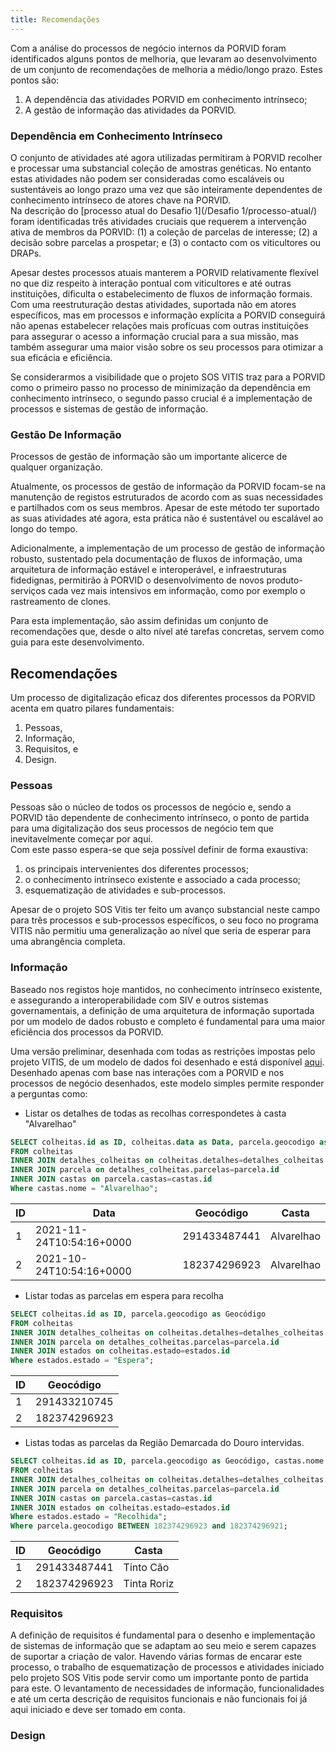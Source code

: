 ```yaml
---
title: Recomendações
---
```


Com a análise do processos de negócio internos da PORVID foram identificados alguns pontos de melhoria, que levaram ao desenvolvimento de um conjunto de recomendações de melhoria a médio/longo prazo. Estes pontos são:

1. A dependência das atividades PORVID em conhecimento intrínseco;
2. A gestão de informação das atividades da PORVID.

### Dependência em Conhecimento Intrínseco

O conjunto de atividades até agora utilizadas permitiram à PORVID recolher e processar uma substancial coleção de amostras genéticas. No entanto estas atividades não podem ser consideradas como escaláveis ou sustentáveis ao longo prazo uma vez que são inteiramente dependentes de conhecimento intrínseco de atores chave na PORVID.  
Na descrição do [processo atual do Desafio 1](/Desafio 1/processo-atual/) foram identificadas três atividades cruciais que requerem a intervenção ativa de membros da PORVID: (1) a coleção de parcelas de interesse; (2) a decisão sobre parcelas a prospetar; e (3) o contacto com os viticultores ou DRAPs.

Apesar destes processos atuais manterem a PORVID relativamente flexível no que diz respeito à interação pontual com viticultores e até outras instituições, dificulta o estabelecimento de fluxos de informação formais. Com uma reestruturação destas atividades, suportada não em atores específicos, mas em processos e informação explícita a PORVID conseguirá não apenas estabelecer relações mais profícuas com outras instituições para assegurar o acesso a informação crucial para a sua missão, mas também assegurar uma maior visão sobre os seu processos para otimizar a sua eficácia e eficiência.

Se considerarmos a visibilidade que o projeto SOS VITIS traz para a PORVID como o primeiro passo no processo de minimização da dependência em conhecimento intrínseco, o segundo passo crucial é a implementação de processos e sistemas de gestão de informação.

### Gestão De Informação

Processos de gestão de informação são um importante alicerce de qualquer organização. 

Atualmente, os processos de gestão de informação da PORVID focam-se na manutenção de registos estruturados de acordo com as suas necessidades e  partilhados com os seus membros. Apesar de este método ter suportado as suas atividades até agora, esta prática não é sustentável ou escalável ao longo do tempo.

Adicionalmente, a implementação de um processo de gestão de informação robusto, sustentado pela documentação de fluxos de informação, uma arquitetura de informação estável e interoperável, e infraestruturas fidedignas, permitirão à PORVID o desenvolvimento de novos produto-serviços cada vez mais intensivos em informação, como por exemplo o rastreamento de clones.

Para esta implementação, são assim definidas um conjunto de recomendações que, desde o alto nível até tarefas concretas, servem como guia para este desenvolvimento.

## Recomendações

Um processo de digitalização eficaz dos diferentes processos da PORVID acenta em quatro pilares fundamentais:

1. Pessoas,
2. Informação,
3. Requisitos, e
4. Design.

### Pessoas

Pessoas são o núcleo de todos os processos de negócio e, sendo a PORVID tão dependente de conhecimento intrínseco, o ponto de partida para uma digitalização dos seus processos de negócio tem que inevitavelmente começar por aqui.  
Com este passo espera-se que seja possível definir de forma exaustiva:

1. os principais intervenientes dos diferentes processos;
2. o conhecimento intrínseco existente e associado a cada processo;
3. esquematização de atividades e sub-processos.

Apesar de o projeto SOS Vitis ter feito um avanço substancial neste campo para três processos e sub-processos específicos, o seu foco no programa VITIS não permitiu uma generalização ao nível que seria de esperar para uma abrangência completa.

### Informação

Baseado nos registos hoje mantidos, no conhecimento intrínseco existente, e assegurando a interoperabilidade com SIV e outros sistemas governamentais, a definição de uma arquitetura de informação suportada por um modelo de dados robusto e completo é fundamental para uma maior eficiência dos processos da PORVID.  

Uma versão preliminar, desenhada com todas as restrições impostas pelo projeto VITIS, de um modelo de dados foi desenhado e está disponível [aqui](/Recomendacoes/modelo-dados/). Desenhado apenas com base nas interações com a PORVID e nos processos de negócio desenhados, este modelo simples permite responder a perguntas como:

+ Listar os detalhes de todas as recolhas correspondetes à casta "Alvarelhao"

```sql
SELECT colheitas.id as ID, colheitas.data as Data, parcela.geocodigo as Geocódigo, castas.nome as Casta
FROM colheitas
INNER JOIN detalhes_colheitas on colheitas.detalhes=detalhes_colheitas.id
INNER JOIN parcela on detalhes_colheitas.parcelas=parcela.id
INNER JOIN castas on parcela.castas=castas.id
Where castas.nome = "Alvarelhao";
```

| ID | Data                     | Geocódigo    | Casta      |
| -- | ------------------------ | ------------ | ---------- |
| 1  | 2021-11-24T10:54:16+0000 | 291433487441 | Alvarelhao |
| 2  | 2021-10-24T10:54:16+0000 | 182374296923 | Alvarelhao |

+ Listar todas as parcelas em espera para recolha

```sql
SELECT colheitas.id as ID, parcela.geocodigo as Geocódigo
FROM colheitas
INNER JOIN detalhes_colheitas on colheitas.detalhes=detalhes_colheitas.id
INNER JOIN parcela on detalhes_colheitas.parcelas=parcela.id
INNER JOIN estados on colheitas.estado=estados.id
Where estados.estado = "Espera";
```

| ID | Geocódigo    |
| -- | ------------ |
| 1  | 291433210745 |
| 2  | 182374296923 |

+ Listas todas as parcelas da Região Demarcada do Douro intervidas.

```sql
SELECT colheitas.id as ID, parcela.geocodigo as Geocódigo, castas.nome as Casta
FROM colheitas
INNER JOIN detalhes_colheitas on colheitas.detalhes=detalhes_colheitas.id
INNER JOIN parcela on detalhes_colheitas.parcelas=parcela.id
INNER JOIN castas on parcela.castas=castas.id
INNER JOIN estados on colheitas.estado=estados.id
Where estados.estado = "Recolhida";
Where parcela.geocodigo BETWEEN 182374296923 and 182374296921;
```

| ID | Geocódigo    | Casta       |
| -- | ------------ | ----------- |
| 1  | 291433487441 | Tinto Cão   |
| 2  | 182374296923 | Tinta Roriz |
     
### Requisitos

A definição de requisitos é fundamental para o desenho e implementação de sistemas de informação que se adaptam ao seu meio e serem capazes de suportar a criação de valor. Havendo várias formas de encarar este processo, o trabalho de esquematização de processos e atividades iniciado pelo projeto SOS Vitis pode servir como um importante ponto de partida para este. O levantamento de necessidades de informação, funcionalidades e até um certa descrição de requisitos funcionais e não funcionais foi já aqui iniciado e deve ser tomado em conta.

### Design
